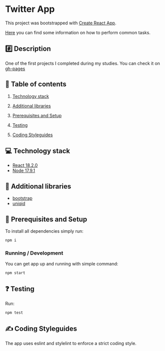 # Twitter App

This project was bootstrapped with [Create React App](https://github.com/facebookincubator/create-react-app).

[Here](https://github.com/facebookincubator/create-react-app/blob/master/packages/react-scripts/template/README.md) you can find some information on how to perform common tasks.

## :hash: Description

One of the first projects I completed during my studies. You can check it on [gh-pages](https://kuba-kola.github.io/Twitter_app/)

## :blue_book: Table of contents

  1. [Technology stack](#computer-technology-stack)

  2. [Additional libraries](#open_book-additional-libraries)

  3. [Prerequisites and Setup](#wrench-prerequisites-and-setup)

  4. [Testing](#question-testing)

  6. [Coding Styleguides](#writing_hand-coding-styleguides)

## :computer: Technology stack

- [React 18.2.0](https://reactjs.org/)
- [Node 17.9.1](https://nodejs.org/en/)

## :open_book: Additional libraries

- [bootstrap](https://getbootstrap.com/)
- [uniqid](https://github.com/adamhalasz/uniqid/)

## :wrench: Prerequisites and Setup

To install all dependencies simply run:

```bash
npm i
```

### Running / Development

You can get app up and running with simple command:

```bash
npm start
```

## :question: Testing

Run:

```bash
npm test
```

## :writing_hand: Coding Styleguides

The app uses eslint and stylelint to enforce a strict coding style.
